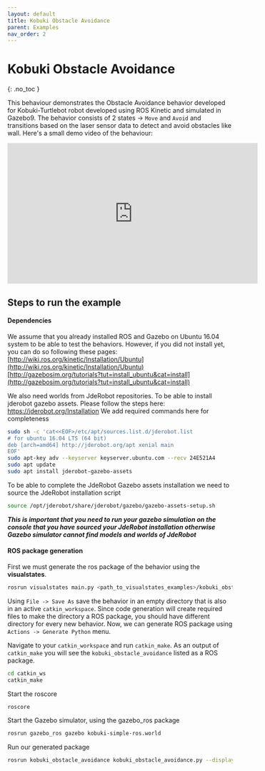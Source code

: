 ```yaml
---
layout: default
title: Kobuki Obstacle Avoidance
parent: Examples
nav_order: 2
---
```


# Kobuki Obstacle Avoidance
{: .no_toc }

This behaviour demonstrates the Obstacle Avoidance behavior developed for Kobuki-Turtlebot robot developed using ROS Kinetic and simulated in Gazebo9. The behavior consists of 2 states -> `Move` and `Avoid` and transitions based on the laser sensor data to detect and avoid obstacles like wall. Here's a small demo video of the behaviour:

<iframe width="560" height="315" src="https://www.youtube.com/embed/o-SAe_qwOMc" frameborder="0" allow="accelerometer; autoplay; encrypted-media; gyroscope; picture-in-picture" align="middle" allowfullscreen></iframe>

## Steps to run the example
#### Dependencies
We assume that you already installed ROS and Gazebo on Ubuntu 16.04 system to be able to test the behaviors. However, if you did not install yet, you can do so following these pages: [http://wiki.ros.org/kinetic/Installation/Ubuntu](http://wiki.ros.org/kinetic/Installation/Ubuntu)  [http://gazebosim.org/tutorials?tut=install_ubuntu&cat=install](http://gazebosim.org/tutorials?tut=install_ubuntu&cat=install)

We also need worlds from JdeRobot repositories. To be able to install jderobot gazebo assets. Please follow the steps here: https://jderobot.org/Installation
We add required commands here for completeness
```bash
sudo sh -c 'cat<<EOF>/etc/apt/sources.list.d/jderobot.list
# for ubuntu 16.04 LTS (64 bit)
deb [arch=amd64] http://jderobot.org/apt xenial main
EOF'
sudo apt-key adv --keyserver keyserver.ubuntu.com --recv 24E521A4
sudo apt update
sudo apt install jderobot-gazebo-assets
```
To be able to complete the JdeRobot Gazebo assets installation we need to source the JdeRobot installation script
```bash
source /opt/jderobot/share/jderobot/gazebo/gazebo-assets-setup.sh
```
***This is important that you need to run your gazebo simulation on the console that you have sourced your JdeRobot installation otherwise Gazebo simulator cannot find models and worlds of JdeRobot***

#### ROS package generation
First we must generate the ros package of the behavior using the **visualstates**.
```bash
rosrun visualstates main.py <path_to_visualstates_examples>/kobuki_obstacle_avoidance/kobuki_obstacle_avoidance.xml
```
Using `File -> Save As` save the behavior in an empty directory that is also in an active `catkin_workspace`. Since code generation will create required files to make the directory a ROS package, you should have different directory for every new behavior. Now, we can generate ROS package using `Actions -> Generate Python` menu.

Navigate to your `catkin_workspace` and run `catkin_make`. As an output of `catkin_make` you will see the `kobuki_obstacle_avoidance` listed as a ROS package.
```bash
cd catkin_ws
catkin_make
```
Start the roscore
```bash
roscore
```
Start the Gazebo simulator, using the gazebo_ros package
```bash
rosrun gazebo_ros gazebo kobuki-simple-ros.world
```
Run our generated package
```bash
rosrun kobuki_obstacle_avoidance kobuki_obstacle_avoidance.py --displaygui=true
```

